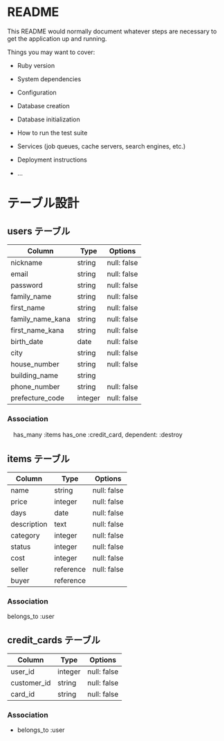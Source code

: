 # README

This README would normally document whatever steps are necessary to get the
application up and running.

Things you may want to cover:

* Ruby version

* System dependencies

* Configuration

* Database creation

* Database initialization

* How to run the test suite

* Services (job queues, cache servers, search engines, etc.)

* Deployment instructions

* ...

  
#  テーブル設計

## users テーブル

| Column         | Type   | Options     |
| --------       | ------ | ----------- |
| nickname       | string | null: false |
| email          | string | null: false |
| password       | string | null: false |
|family_name     | string | null: false |
|first_name      | string | null: false |
|family_name_kana| string |null: false  |
|first_name_kana | string | null: false |
| birth_date     | date   | null: false |
| city           | string | null: false |
| house_number   | string | null: false |
| building_name  | string |             |
|phone_number    | string | null: false |
|prefecture_code | integer| null: false |




### Association
　has_many :items
  has_one :credit_card, dependent: :destroy

##  items テーブル


| Column    | Type   | Options     |
| --------  | ------ | ----------- |
| name      | string | null: false |
|price      | integer| null: false |
|days       |  date  | null: false |
|description|text    | null: false |
|category   | integer| null: false |
|status     | integer| null: false |
|cost       |integer | null: false |
|seller     |reference| null: false |
|buyer      |reference|             |


### Association
belongs_to :user





## credit_cards テーブル

| Column    | Type     | Options     |
| --------  | -------- | ----------- |
|user_id    | integer  | null: false |
|customer_id| string   | null: false |
|card_id    | string   | null: false |

### Association

- belongs_to :user